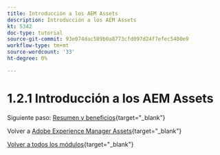 ```yaml
---
title: Introducción a los AEM Assets
description: Introducción a los AEM Assets
kt: 5342
doc-type: tutorial
source-git-commit: 93e074dac589b0a8773cfd097d24f7efec5400e9
workflow-type: tm+mt
source-wordcount: '33'
ht-degree: 0%

---
```


# 1.2.1 Introducción a los AEM Assets


Siguiente paso: [Resumen y beneficios](./summary.md){target="_blank"}

Volver a [Adobe Experience Manager Assets](./aemassets.md){target="_blank"}

[Volver a todos los módulos](./../../../overview.md){target="_blank"}
